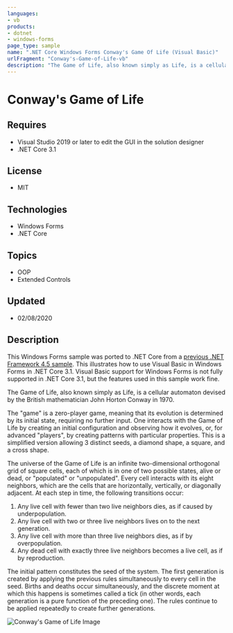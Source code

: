 ```yaml
---
languages:
- vb
products:
- dotnet
- windows-forms
page_type: sample
name: ".NET Core Windows Forms Conway's Game Of Life (Visual Basic)"
urlFragment: "Conway's-Game-of-Life-vb"
description: "The Game of Life, also known simply as Life, is a cellular automaton devised by the British mathematician John Horton Conway in 1970."
---
```

# Conway's Game of Life

## Requires

- Visual Studio 2019 or later to edit the GUI in the solution designer
- .NET Core 3.1

## License

- MIT

## Technologies

- Windows Forms
- .NET Core

## Topics

- OOP
- Extended Controls

## Updated

- 02/08/2020

## Description

This Windows Forms sample was ported to .NET Core from a [previous .NET Framework 4.5 sample](https://github.com/microsoftarchive/msdn-code-gallery-community-a-c/tree/master/Conway's%20Game%20of%20Life/%5BVB%5D-Conway's%20Game%20of%20Life/VB).  This illustrates how to use Visual Basic in Windows Forms in .NET Core 3.1. Visual Basic support for Windows Forms is not fully supported in .NET Core 3.1, but the features used in this sample work fine.

The Game of Life, also known simply as Life, is a cellular automaton devised by the British mathematician John Horton Conway in 1970.

The "game" is a zero-player game, meaning that its evolution is determined by its initial state, requiring no further input. One interacts with the Game of Life by creating an initial configuration and observing how it evolves, or, for advanced "players", by creating patterns with particular properties. This is a simplified version allowing 3 distinct seeds, a diamond shape, a square, and a cross shape.

The universe of the Game of Life is an infinite two-dimensional orthogonal grid of square cells, each of which is in one of two possible states, alive or dead, or "populated" or "unpopulated". Every cell interacts with its eight neighbors, which are the cells that are horizontally, vertically, or diagonally adjacent. At each step in time, the following transitions occur:

1. Any live cell with fewer than two live neighbors dies, as if caused by underpopulation.
2. Any live cell with two or three live neighbors lives on to the next generation.
3. Any live cell with more than three live neighbors dies, as if by overpopulation.
4. Any dead cell with exactly three live neighbors becomes a live cell, as if by reproduction.

The initial pattern constitutes the seed of the system. The first generation is created by applying the previous rules simultaneously to every cell in the seed. Births and deaths occur simultaneously, and the discrete moment at which this happens is sometimes called a tick (in other words, each generation is a pure function of the preceding one). The rules continue to be applied repeatedly to create further generations.

![Conway's Game of Life Image](Conway's-Game-of-Life-VB.jpg)
